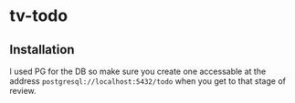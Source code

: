 # tv-todo

## Installation

I used PG for the DB so make sure you create one accessable at the address `postgresql://localhost:5432/todo` when you get to that stage of review.
